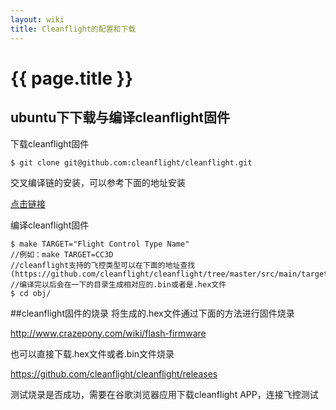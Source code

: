 ```yaml
---
layout: wiki
title: Cleanflight的配置和下载
---
```


# {{ page.title }}

## ubuntu下下载与编译cleanflight固件
下载cleanflight固件

~~~
$ git clone git@github.com:cleanflight/cleanflight.git
~~~

交叉编译链的安装，可以参考下面的地址安装

[点击链接](https://github.com/cleanflight/cleanflight/blob/master/docs/development/Building%20in%20Ubuntu.md)

编译cleanflight固件

~~~
$ make TARGET="Flight Control Type Name"
//例如：make TARGET=CC3D
//cleanflight支持的飞控类型可以在下面的地址查找(https://github.com/cleanflight/cleanflight/tree/master/src/main/target)
//编译完以后会在一下的目录生成相对应的.bin或者是.hex文件
$ cd obj/
~~~

##cleanflight固件的烧录
将生成的.hex文件通过下面的方法进行固件烧录

http://www.crazepony.com/wiki/flash-firmware

也可以直接下载.hex文件或者.bin文件烧录

https://github.com/cleanflight/cleanflight/releases

测试烧录是否成功，需要在谷歌浏览器应用下载cleanflight APP，连接飞控测试
